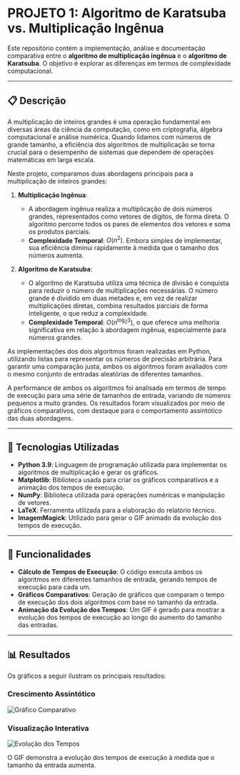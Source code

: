 # PROJETO 1: Algoritmo de Karatsuba vs. Multiplicação Ingênua

Este repositório contém a implementação, análise e documentação comparativa entre o **algoritmo de multiplicação ingênua** e o **algoritmo de Karatsuba**. O objetivo é explorar as diferenças em termos de complexidade computacional.

---

## 📋 Descrição

A multiplicação de inteiros grandes é uma operação fundamental em diversas áreas da ciência da computação, como em criptografia, álgebra computacional e análise numérica. Quando lidamos com números de grande tamanho, a eficiência dos algoritmos de multiplicação se torna crucial para o desempenho de sistemas que dependem de operações matemáticas em larga escala.

Neste projeto, comparamos duas abordagens principais para a multiplicação de inteiros grandes:

1. **Multiplicação Ingênua**: 
   - A abordagem ingênua realiza a multiplicação de dois números grandes, representados como vetores de dígitos, de forma direta. O algoritmo percorre todos os pares de elementos dos vetores e soma os produtos parciais. 
   - **Complexidade Temporal**: $O(n^2)$. Embora simples de implementar, sua eficiência diminui rapidamente à medida que o tamanho dos números aumenta.

2. **Algoritmo de Karatsuba**: 
   - O algoritmo de Karatsuba utiliza uma técnica de divisão e conquista para reduzir o número de multiplicações necessárias. O número grande é dividido em duas metades e, em vez de realizar multiplicações diretas, combina resultados parciais de forma inteligente, o que reduz a complexidade.
   - **Complexidade Temporal**: $O(n^{\log_2 3})$, o que oferece uma melhoria significativa em relação à abordagem ingênua, especialmente para números grandes.

As implementações dos dois algoritmos foram realizadas em Python, utilizando listas para representar os números de precisão arbitrária. Para garantir uma comparação justa, ambos os algoritmos foram avaliados com o mesmo conjunto de entradas aleatórias de diferentes tamanhos. 

A performance de ambos os algoritmos foi analisada em termos de tempo de execução para uma série de tamanhos de entrada, variando de números pequenos a muito grandes. Os resultados foram visualizados por meio de gráficos comparativos, com destaque para o comportamento assintótico das duas abordagens. 


---

## 🚀 Tecnologias Utilizadas

- **Python 3.9**: Linguagem de programação utilizada para implementar os algoritmos de multiplicação e gerar os gráficos.
- **Matplotlib**: Biblioteca usada para criar os gráficos comparativos e a animação dos tempos de execução.
- **NumPy**: Biblioteca utilizada para operações numéricas e manipulação de vetores.
- **LaTeX**: Ferramenta utilizada para a elaboração do relatório técnico.
- **ImagemMagick**: Utilizado para gerar o GIF animado da evolução dos tempos de execução.

---

## 📁 Funcionalidades

- **Cálculo de Tempos de Execução**: O código executa ambos os algoritmos em diferentes tamanhos de entrada, gerando tempos de execução para cada um.
- **Gráficos Comparativos**: Geração de gráficos que comparam o tempo de execução dos dois algoritmos com base no tamanho da entrada.
- **Animação da Evolução dos Tempos**: Um GIF é gerado para mostrar a evolução dos tempos de execução ao longo do aumento do tamanho das entradas.


---

## 📊 Resultados

Os gráficos a seguir ilustram os principais resultados:

### Crescimento Assintótico

![Gráfico Comparativo](report/comparacao_algoritmos.png)

### Visualização Interativa

![Evolução dos Tempos](report/evolucao_tempos.gif)

O GIF demonstra a evolução dos tempos de execução à medida que o tamanho da entrada aumenta.
